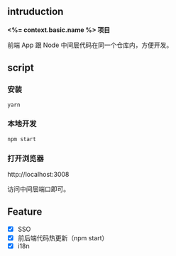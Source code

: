 ## intruduction
**<%= context.basic.name %> 项目**

前端 App 跟 Node 中间层代码在同一个仓库内，方便开发。

## script

### 安装
```
yarn
```
### 本地开发

```
npm start

```

### 打开浏览器

http://localhost:3008

访问中间层端口即可。

## Feature

- [x] SSO
- [x] 前后端代码热更新（npm start）
- [x] i18n